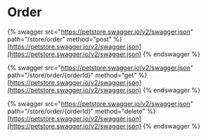 # Order

{% swagger src="https://petstore.swagger.io/v2/swagger.json" path="/store/order" method="post" %}
[https://petstore.swagger.io/v2/swagger.json](https://petstore.swagger.io/v2/swagger.json)
{% endswagger %}

{% swagger src="https://petstore.swagger.io/v2/swagger.json" path="/store/order/{orderId}" method="get" %}
[https://petstore.swagger.io/v2/swagger.json](https://petstore.swagger.io/v2/swagger.json)
{% endswagger %}

{% swagger src="https://petstore.swagger.io/v2/swagger.json" path="/store/order/{orderId}" method="delete" %}
[https://petstore.swagger.io/v2/swagger.json](https://petstore.swagger.io/v2/swagger.json)
{% endswagger %}
